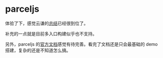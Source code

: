 # parceljs

体验了下，感觉云谦的[总结](https://github.com/sorrycc/blog/issues/52)已经很到位了。

补充的一点就是目前多入口构建似乎也不支持。

另外，parceljs 的[官方文档](https://parceljs.org/)感觉有待完善。看完了文档还是只会最基础的 demo 搭建，复杂的还是不知道怎么搞。
